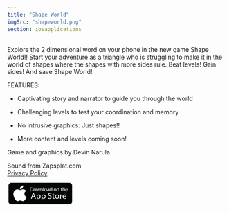 ```yaml
---
title: "Shape World"
imgSrc: "shapeworld.png"
section: iosapplications
---
```


Explore the 2 dimensional word on your phone in the new game Shape World!! Start your adventure as a triangle who is struggling to make it in the world of shapes where the shapes with more sides rule. Beat levels! Gain sides! And save Shape World!


FEATURES:

- Captivating story and narrator to guide you through the world

- Challenging levels to test your coordination and memory

- No intrusive graphics: Just shapes!!

- More content and levels coming soon!


Game and graphics by Devin Narula

Sound from Zapsplat.com
<br/>
<a href='https://drive.google.com/file/d/1xwXjbzLh2GxrLq9Xh-gAWXAwinUwGrYW/view?usp=sharing' target='_blank'>
Privacy Policy
</a>

<a href='https://apps.apple.com/us/app/shape-world/id1515195756' target='_blank'>
<img src='https://raw.githubusercontent.com/devinnarula/portfolio-site/master/src/img/appstoredownload.png' width="150" height="50">
</a>